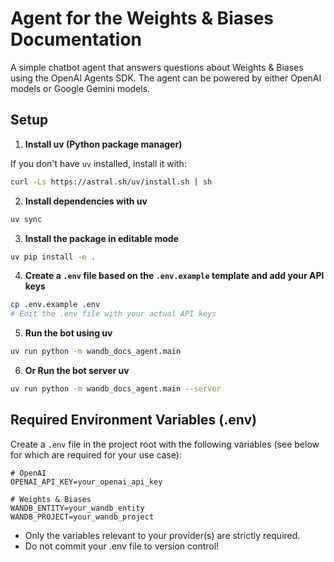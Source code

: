 # Agent for the Weights & Biases Documentation 

A simple chatbot agent that answers questions about Weights & Biases using the OpenAI Agents SDK. The agent can be powered by either OpenAI models or Google Gemini models.

## Setup

1. **Install uv (Python package manager)**

If you don't have `uv` installed, install it with:

```bash
curl -Ls https://astral.sh/uv/install.sh | sh
```

2. **Install dependencies with uv**

```bash
uv sync
```

3. **Install the package in editable mode**

```bash
uv pip install -e .
```

4. **Create a `.env` file based on the `.env.example` template and add your API keys**

```bash
cp .env.example .env
# Edit the .env file with your actual API keys
```

5. **Run the bot using uv**

```bash
uv run python -m wandb_docs_agent.main
```

6. **Or Run the bot server uv**

```bash
uv run python -m wandb_docs_agent.main --server
```

## Required Environment Variables (.env)

Create a `.env` file in the project root with the following variables (see below for which are required for your use case):

```
# OpenAI
OPENAI_API_KEY=your_openai_api_key

# Weights & Biases
WANDB_ENTITY=your_wandb_entity
WANDB_PROJECT=your_wandb_project
```

- Only the variables relevant to your provider(s) are strictly required.
- Do not commit your .env file to version control!
